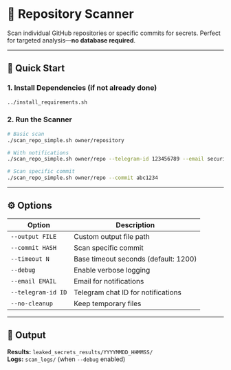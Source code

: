 # 📝 Repository Scanner

Scan individual GitHub repositories or specific commits for secrets. Perfect for targeted analysis—**no database required**.

---

## 🚀 Quick Start

### 1. Install Dependencies (if not already done)

```bash
../install_requirements.sh
```

### 2. Run the Scanner

```bash
# Basic scan
./scan_repo_simple.sh owner/repository

# With notifications
./scan_repo_simple.sh owner/repo --telegram-id 123456789 --email security@company.com

# Scan specific commit
./scan_repo_simple.sh owner/repo --commit abc1234
```

---

## ⚙️ Options

| Option | Description |
|--------|-------------|
| `--output FILE` | Custom output file path |
| `--commit HASH` | Scan specific commit |
| `--timeout N` | Base timeout seconds (default: 1200) |
| `--debug` | Enable verbose logging |
| `--email EMAIL` | Email for notifications |
| `--telegram-id ID` | Telegram chat ID for notifications |
| `--no-cleanup` | Keep temporary files |

---

## 📂 Output

**Results:** `leaked_secrets_results/YYYYMMDD_HHMMSS/`  
**Logs:** `scan_logs/` (when `--debug` enabled)